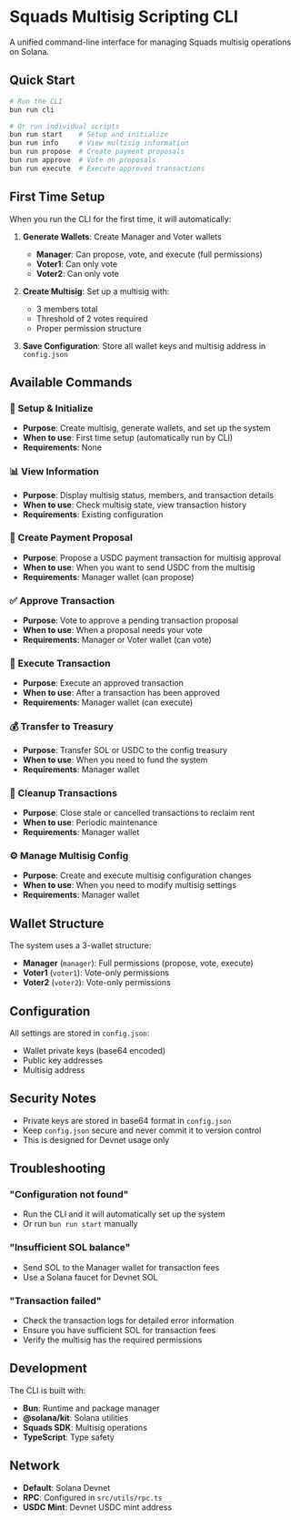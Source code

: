 # Squads Multisig Scripting CLI

A unified command-line interface for managing Squads multisig operations on Solana.

## Quick Start

```bash
# Run the CLI
bun run cli

# Or run individual scripts
bun run start    # Setup and initialize
bun run info     # View multisig information
bun run propose  # Create payment proposals
bun run approve  # Vote on proposals
bun run execute  # Execute approved transactions
```

## First Time Setup

When you run the CLI for the first time, it will automatically:

1. **Generate Wallets**: Create Manager and Voter wallets
   - **Manager**: Can propose, vote, and execute (full permissions)
   - **Voter1**: Can only vote
   - **Voter2**: Can only vote

2. **Create Multisig**: Set up a multisig with:
   - 3 members total
   - Threshold of 2 votes required
   - Proper permission structure

3. **Save Configuration**: Store all wallet keys and multisig address in `config.json`

## Available Commands

### 🚀 Setup & Initialize
- **Purpose**: Create multisig, generate wallets, and set up the system
- **When to use**: First time setup (automatically run by CLI)
- **Requirements**: None

### 📊 View Information
- **Purpose**: Display multisig status, members, and transaction details
- **When to use**: Check multisig state, view transaction history
- **Requirements**: Existing configuration

### 💸 Create Payment Proposal
- **Purpose**: Propose a USDC payment transaction for multisig approval
- **When to use**: When you want to send USDC from the multisig
- **Requirements**: Manager wallet (can propose)

### ✅ Approve Transaction
- **Purpose**: Vote to approve a pending transaction proposal
- **When to use**: When a proposal needs your vote
- **Requirements**: Manager or Voter wallet (can vote)

### 🚀 Execute Transaction
- **Purpose**: Execute an approved transaction
- **When to use**: After a transaction has been approved
- **Requirements**: Manager wallet (can execute)

### 💰 Transfer to Treasury
- **Purpose**: Transfer SOL or USDC to the config treasury
- **When to use**: When you need to fund the system
- **Requirements**: Manager wallet

### 🧹 Cleanup Transactions
- **Purpose**: Close stale or cancelled transactions to reclaim rent
- **When to use**: Periodic maintenance
- **Requirements**: Manager wallet

### ⚙️ Manage Multisig Config
- **Purpose**: Create and execute multisig configuration changes
- **When to use**: When you need to modify multisig settings
- **Requirements**: Manager wallet

## Wallet Structure

The system uses a 3-wallet structure:

- **Manager** (`manager`): Full permissions (propose, vote, execute)
- **Voter1** (`voter1`): Vote-only permissions
- **Voter2** (`voter2`): Vote-only permissions

## Configuration

All settings are stored in `config.json`:
- Wallet private keys (base64 encoded)
- Public key addresses
- Multisig address

## Security Notes

- Private keys are stored in base64 format in `config.json`
- Keep `config.json` secure and never commit it to version control
- This is designed for Devnet usage only

## Troubleshooting

### "Configuration not found"
- Run the CLI and it will automatically set up the system
- Or run `bun run start` manually

### "Insufficient SOL balance"
- Send SOL to the Manager wallet for transaction fees
- Use a Solana faucet for Devnet SOL

### "Transaction failed"
- Check the transaction logs for detailed error information
- Ensure you have sufficient SOL for transaction fees
- Verify the multisig has the required permissions

## Development

The CLI is built with:
- **Bun**: Runtime and package manager
- **@solana/kit**: Solana utilities
- **Squads SDK**: Multisig operations
- **TypeScript**: Type safety

## Network

- **Default**: Solana Devnet
- **RPC**: Configured in `src/utils/rpc.ts`
- **USDC Mint**: Devnet USDC mint address
